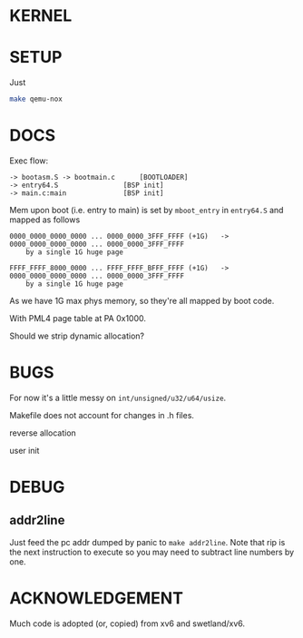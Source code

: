 # KERNEL

# SETUP

Just
```bash
make qemu-nox
```

# DOCS
Exec flow:
```
-> bootasm.S -> bootmain.c		[BOOTLOADER]
-> entry64.S				[BSP init]
-> main.c:main				[BSP init]
```

Mem upon boot (i.e. entry to main) is set by `mboot_entry` in `entry64.S` and mapped as follows
```
0000_0000_0000_0000 ... 0000_0000_3FFF_FFFF (+1G)	->	0000_0000_0000_0000 ... 0000_0000_3FFF_FFFF
	by a single 1G huge page

FFFF_FFFF_8000_0000 ... FFFF_FFFF_BFFF_FFFF (+1G)	->	0000_0000_0000_0000 ... 0000_0000_3FFF_FFFF
	by a single 1G huge page
```

As we have 1G max phys memory, so they're all mapped by boot code.

With PML4 page table at PA 0x1000.

Should we strip dynamic allocation?

# BUGS
For now it's a little messy on `int/unsigned/u32/u64/usize`.

Makefile does not account for changes in .h files.

reverse allocation

user init

# DEBUG
## addr2line
Just feed the pc addr dumped by panic to `make addr2line`.
Note that rip is the next instruction to execute so you may need to subtract line numbers by one.

# ACKNOWLEDGEMENT
Much code is adopted (or, copied) from xv6 and swetland/xv6.

